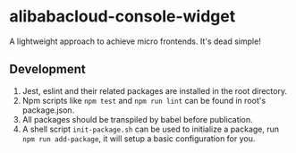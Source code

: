 # alibabacloud-console-widget

A lightweight approach to achieve micro frontends. It's dead simple!

## Development

1. Jest, eslint and their related packages are installed in the root directory.
2. Npm scripts like `npm test` and `npm run lint` can be found in root's package.json.
3. All packages should be transpiled by babel before publication.
4. A shell script `init-package.sh` can be used to initialize a package, run `npm run add-package`, it will setup a basic configuration for you.
